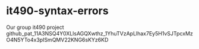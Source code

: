 # it490-syntax-errors
Our group it490 project
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 
